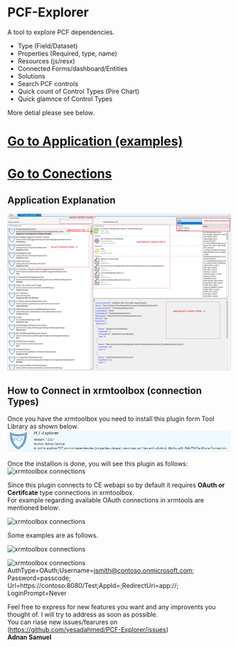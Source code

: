 # PCF-Explorer
A tool to explore PCF dependencies.<br/>

- Type (Field/Dataset)
- Properties (Required, type, name)
- Resources (js/resx)
- Connected Forms/dashboard/Entities
- Solutions
- Search PCF controls
- Quick count of Control Types (Pire Chart)
- Quick glamnce of Control Types

More detial please see below.<br/>
# [Go to Application (examples)](#application-explanation)<br/>
# [Go to Conections](#how-to-connect-in-xrmtoolbox-connection-types)<br/>

## Application Explanation
 ![Application](https://raw.githubusercontent.com/yesadahmed/PCF-Explorer/main/main.png)
 
 ## How to Connect in xrmtoolbox (connection Types)
Once you have the xrmtoolbox you need to install this plugin form Tool Library as shown below.<br/>
![xrmtoolbox connections](https://raw.githubusercontent.com/yesadahmed/PCF-Explorer/main/PCf-Explorer-Sol/control.PNG)

Once the installion is done, you will see this plugin as follows:
![xrmtoolbox connections](https://raw.githubusercontent.com/yesadahmed/PCF-Explorer/main/control.PNG)

Since this plugin connects to CE webapi so by default it requires **OAuth or Certifcate** type connections in xrmtoolbox.
<br/>For example regarding available OAuth connections in xrmtools are mentioned below:

![xrmtoolbox connections](https://github.com/yesadahmed/xrmtoolboxAddins/raw/main/JsonToCSharp/images/Conn1.png)

Some examples are as follows.

![xrmtoolbox connections](https://github.com/yesadahmed/xrmtoolboxAddins/blob/main/JsonToCSharp/images/sdkcontrol.png)

![xrmtoolbox connections](https://github.com/yesadahmed/xrmtoolboxAddins/blob/main/JsonToCSharp/images/conneciont.PNG)
 AuthType=OAuth;Username=jsmith@contoso.onmicrosoft.com; Password=passcode;
Url=https://contoso:8080/Test;AppId=<GUID>;RedirectUri=app://<GUID>; LoginPrompt=Never

 
 Feel free to express for new features you want and any improvents you thought of.
I will try to address as soon as possible.<br/>
You can riase new issues/fearures on (https://github.com/yesadahmed/PCF-Explorer/issues)
<br/>
**Adnan Samuel**  
   
